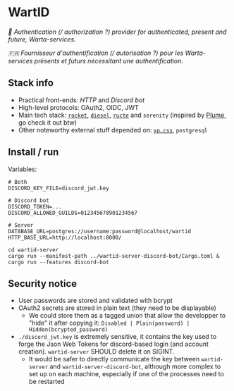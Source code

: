 # WartID

_:england: Authentication (/ authorization ?) provider for authenticated, present and future, Warta-services._

_:fr: Fournisseur d'authentification (/ autorisation ?) pour les Warta-services présents et futurs nécessitant une authentification._

## Stack info

  * Practical front-ends: _HTTP_ and _Discord bot_
  * High-level protocols: OAuth2, OIDC, JWT
  * Main tech stack: [`rocket`](https://rocket.rs/), [`diesel`](https://diesel.rs/), [`ructe`](https://github.com/kaj/ructe) and `serenity` (inspired by [Plume](https://joinplu.me/), go check it out btw)
  * Other noteworthy external stuff depended on: [`xp.css`](https://botoxparty.github.io/XP.css/), `postgresql`

## Install / run

Variables:

```dotenv
# Both
DISCORD_KEY_FILE=discord_jwt.key

# Discord bot
DISCORD_TOKEN=...
DISCORD_ALLOWED_GUILDS=012345678901234567

# Server
DATABASE_URL=postgres://username:password@localhost/wartid
HTTP_BASE_URL=http://localhost:8000/
```

```
cd wartid-server
cargo run --manifest-path ../wartid-server-discord-bot/Cargo.toml &
cargo run --features discord-bot
```

## Security notice

  * User passwords are stored and validated with bcrypt
  * OAuth2 secrets are stored in plain text (they need to be displayable)
     * We could store them as a tagged union that allow the developper to "hide" it after copying it: `Disabled | Plain(password) | Hidden(bcrypted_password)`
  * `./discord_jwt.key` is extremely sensitive, it contains the key used to forge the Json Web Tokens for discord-based login (and account creation). `wartid-server` SHOULD delete it on SIGINT.
     * It would be safer to directly communicate the key between `wartid-server` and `wartid-server-discord-bot`, although more complex to set up on each machine, especially if one of the processes need to be restarted
